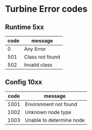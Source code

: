 # Turbine Error codes

## Runtime 5xx

| code | message                                |
| ---- | -------------------------------------- |
| 0    | Any Error                              |
| 501  | Class not found                        |
| 502  | Invalid class                          |

## Config 10xx

| code | message                                |
| ---- | -------------------------------------- |
| 1001 | Environment not found                  |
| 1002 | Unknown node type                      |
| 1003 | Unable to determine node               |